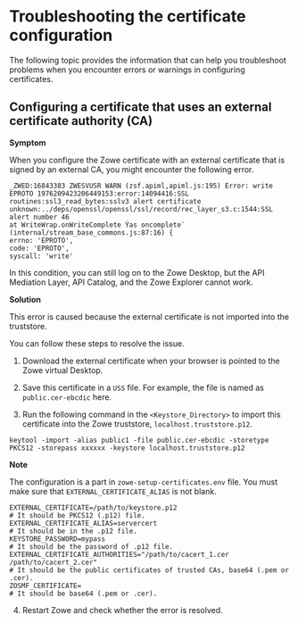 # Troubleshooting the certificate configuration

The following topic provides the information that can help you troubleshoot problems when you encounter errors or warnings in configuring certificates.

## Configuring a certificate that uses an external certificate authority (CA)

**Symptom**

When you configure the Zowe certificate with an external certificate that is signed by an external CA, you might encounter the following error.

```
_ZWED:16843383 ZWESVUSR WARN (zsf.apiml,apiml.js:195) Error: write EPROTO 1976209423206449153:error:14094416:SSL routines:ssl3_read_bytes:sslv3 alert certificate unknown:../deps/openssl/openssl/ssl/record/rec_layer_s3.c:1544:SSL alert number 46
at WriteWrap.onWriteComplete Ýas oncomplete¨ (internal/stream_base_commons.js:87:16) {
errno: 'EPROTO',
code: 'EPROTO',
syscall: 'write'
```

In this condition, you can still log on to the Zowe Desktop, but the API Mediation Layer, API Catalog, and the Zowe Explorer cannot work.

**Solution**

This error is caused because the external certificate is not imported into the truststore.

You can follow these steps to resolve the issue.

1. Download the external certificate when your browser is pointed to the Zowe virtual Desktop.

2. Save this certificate in a `USS` file. For example, the file is named as `public.cer-ebcdic` here.

3. Run the following command in the `<Keystore_Directory>` to import this certificate into the Zowe truststore, `localhost.truststore.p12`.

```
keytool -import -alias public1 -file public.cer-ebcdic -storetype PKCS12 -storepass xxxxxx -keystore localhost.truststore.p12
```

**Note**

The configuration is a part in `zowe-setup-certificates.env` file. You must make sure that `EXTERNAL_CERTIFICATE_ALIAS` is not blank.

```shell
EXTERNAL_CERTIFICATE=/path/to/keystore.p12
# It should be PKCS12 (.p12) file.
EXTERNAL_CERTIFICATE_ALIAS=servercert
# It should be in the .p12 file.
KEYSTORE_PASSWORD=mypass
# It should be the password of .p12 file.
EXTERNAL_CERTIFICATE_AUTHORITIES="/path/to/cacert_1.cer /path/to/cacert_2.cer"
# It should be the public certificates of trusted CAs, base64 (.pem or .cer).
ZOSMF_CERTIFICATE= 
# It should be base64 (.pem or .cer).
```

4. Restart Zowe and check whether the error is resolved.
